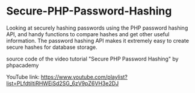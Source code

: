 # Secure-PHP-Password-Hashing
Looking at securely hashing passwords using the PHP password hashing API, and handy functions to compare hashes and get other useful information. The password hashing API makes it extremely easy to create secure hashes for database storage.

source code of the video tutorial "Secure PHP Password Hashing" by phpacademy

YouTube link:
https://www.youtube.com/playlist?list=PLfdtiltiRHWEiSd2SG_6zV9pZ6VH3e2DJ
